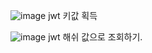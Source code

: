 ![image](https://github.com/jjonghoshin/member/assets/71170383/7fb6225a-43f1-41e0-933a-f3bec6b85f01)
jwt 키값 획득 

![image](https://github.com/jjonghoshin/member/assets/71170383/7a892749-e632-4939-835c-466e9afcae91)
jwt 해쉬 값으로 조회하기.
